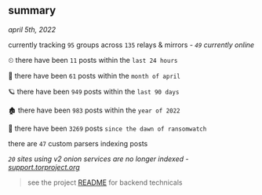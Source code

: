 
## summary
_april 5th, 2022_

currently tracking `95` groups across `135` relays & mirrors - _`49` currently online_

⏲ there have been `11` posts within the `last 24 hours`

🦈 there have been `61` posts within the `month of april`

🪐 there have been `949` posts within the `last 90 days`

🏚 there have been `983` posts within the `year of 2022`

🦕 there have been `3269` posts `since the dawn of ransomwatch`

there are `47` custom parsers indexing posts

_`20` sites using v2 onion services are no longer indexed - [support.torproject.org](https://support.torproject.org/onionservices/v2-deprecation/)_

> see the project [README](https://github.com/thetanz/ransomwatch#ransomwatch--) for backend technicals
